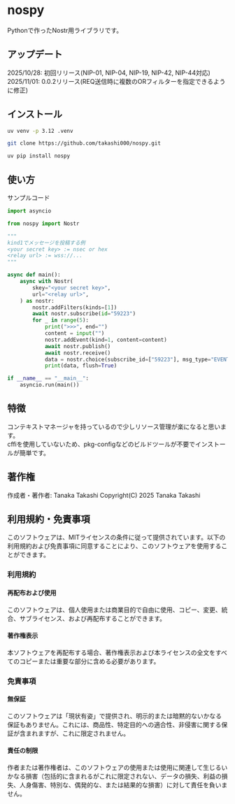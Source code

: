 # nospy

Pythonで作ったNostr用ライブラリです。

## アップデート

2025/10/28: 初回リリース(NIP-01, NIP-04, NIP-19, NIP-42, NIP-44対応)
2025/11/01: 0.0.2リリース(REQ送信時に複数のORフィルターを指定できるように修正)

## インストール

```sh
uv venv -p 3.12 .venv
```

```sh
git clone https://github.com/takashi000/nospy.git
```

```sh
uv pip install nospy
```

## 使い方

サンプルコード

```python
import asyncio

from nospy import Nostr

"""
kind1でメッセージを投稿する例
<your secret key> := nsec or hex
<relay url> := wss://...
"""

async def main():
    async with Nostr(
        skey="<your secret key>",
        url="<relay url>",
    ) as nostr:
        nostr.addFilters(kinds=[1])
        await nostr.subscribe(id="59223")
        for _ in range(5):
            print(">>>", end="")
            content = input("")
            nostr.addEvent(kind=1, content=content)
            await nostr.publish()
            await nostr.receive()
            data = nostr.choice(subscribe_id=["59223"], msg_type="EVENT", num=-1)
            print(data, flush=True)

if __name__ == "__main__":
    asyncio.run(main())
```

## 特徴

コンテキストマネージャを持っているので少しリソース管理が楽になると思います。\
cffiを使用していないため、pkg-configなどのビルドツールが不要でインストールが簡単です。

## 著作権

作成者・著作者: Tanaka Takashi
Copyright(C) 2025 Tanaka Takashi

## 利用規約・免責事項

このソフトウェアは、MITライセンスの条件に従って提供されています。以下の利用規約および免責事項に同意することにより、このソフトウェアを使用することができます。

### 利用規約

#### 再配布および使用

このソフトウェアは、個人使用または商業目的で自由に使用、コピー、変更、統合、サブライセンス、および再配布することができます。

#### 著作権表示

本ソフトウェアを再配布する場合、著作権表示および本ライセンスの全文をすべてのコピーまたは重要な部分に含める必要があります。

### 免責事項

#### 無保証

このソフトウェアは「現状有姿」で提供され、明示的または暗黙的ないかなる保証もありません。これには、商品性、特定目的への適合性、非侵害に関する保証が含まれますが、これに限定されません。

#### 責任の制限

作者または著作権者は、このソフトウェアの使用または使用に関連して生じるいかなる損害（包括的に含まれるがこれに限定されない、データの損失、利益の損失、人身傷害、特別な、偶発的な、または結果的な損害）に対して責任を負いません。
